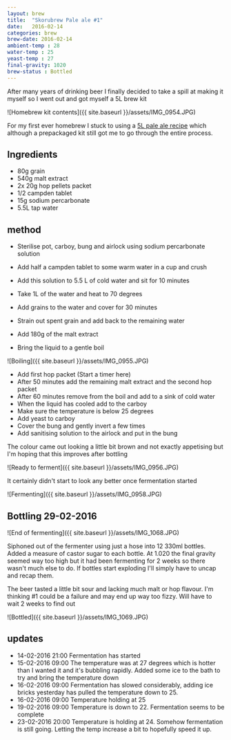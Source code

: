 ```yaml
---
layout: brew
title:  "Skorubrew Pale ale #1"
date:   2016-02-14
categories: brew
brew-date: 2016-02-14
ambient-temp : 28
water-temp : 25
yeast-temp : 27
final-gravity: 1020
brew-status : Bottled
---
```


After many years of drinking beer I finally decided to take a spill at making it myself so I went out and got myself a 5L brew kit

![Homebrew kit contents]({{ site.baseurl }}/assets/IMG_0954.JPG)

For my first ever homebrew I stuck to using a [5L pale ale recipe](http://thehopandgrain.com.au/product/5lpalealerecipe/) which although a prepackaged kit still got me to go through the entire process.

Ingredients
--------

* 80g grain
* 540g malt extract
* 2x 20g hop pellets packet
* 1/2 campden tablet
* 15g sodium percarbonate 
* 5.5L tap water

method
-------

* Sterilise pot, carboy, bung and airlock using sodium percarbonate solution
* Add half a campden tablet to some warm water in a cup and crush
* Add this solution to 5.5 L of cold water and sit for 10 minutes

* Take 1L of the water and heat to 70 degrees
* Add grains to the water and cover for 30 minutes
* Strain out spent grain and add back to the remaining water
* Add 180g of the malt extract
* Bring the liquid to a gentle boil

![Boiling]({{ site.baseurl }}/assets/IMG_0955.JPG)

* Add first hop packet (Start a timer here)
* After 50 minutes add the remaining malt extract and the second hop packet
* After 60 minutes remove from the boil and add to a sink of cold water
* When the liquid has cooled add to the carboy
* Make sure the temperature is below 25 degrees
* Add yeast to carboy
* Cover the bung and gently invert a few times
* Add sanitising solution to the airlock and put in the bung


The colour came out looking a little bit brown and not exactly appetising but I'm hoping that this improves after bottling

![Ready to ferment]({{ site.baseurl }}/assets/IMG_0956.JPG)

It certainly didn't start to look any better once fermentation started

![Fermenting]({{ site.baseurl }}/assets/IMG_0958.JPG)


Bottling 29-02-2016
---------

![End of fermenting]({{ site.baseurl }}/assets/IMG_1068.JPG)

Siphoned out of the fermenter using just a hose into 12 330ml bottles. Added a measure of castor sugar to each bottle. At 1.020 the final gravity seemed way too high but it had been fermenting for 2 weeks so there wasn't much else to do. If bottles start exploding I'll simply have to uncap and recap them.

The beer tasted a little bit sour and lacking much malt or hop flavour. I'm thinking #1 could be a failure and may end up way too fizzy. Will have to wait 2 weeks to find out



![Bottled]({{ site.baseurl }}/assets/IMG_1069.JPG)


updates
------

* 14-02-2016 21:00 Fermentation has started
* 15-02-2016 09:00 The temperature was at 27 degrees which is hotter than I wanted it and it's bubbling rapidly. Added some ice to the bath to try and bring the temperature down
* 16-02-2016 09:00 Fermentation has slowed considerably, adding ice bricks yesterday has pulled the temperature down to 25.
* 16-02-2016 09:00 Temperature holding at 25
* 19-02-2016 09:00 Temperature is down to 22. Fermentation seems to be complete
* 23-02-2016 20:00 Temperature is holding at 24. Somehow fermentation is still going. Letting the temp increase a bit to hopefully speed it up.